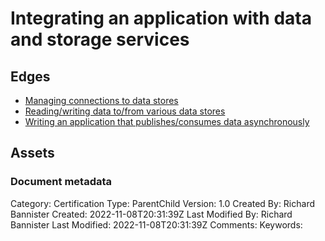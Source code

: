 # Integrating an application with data and storage services

## Edges
- [Managing connections to data stores](4.1.1_managing_connections_to_data_stores.md)
- [Reading/writing data to/from various data stores](4.1.2_reading_writing_data_to_from_various_data_stores.md)
- [Writing an application that publishes/consumes data asynchronously](4.1.3_writing_an_application_that_publishes_consumes_data_asynchronously.md)

## Assets



### Document metadata
Category: Certification
Type: ParentChild
Version: 1.0
Created By: Richard Bannister
Created: 2022-11-08T20:31:39Z
Last Modified By: Richard Bannister
Last Modified: 2022-11-08T20:31:39Z
Comments: 
Keywords: 